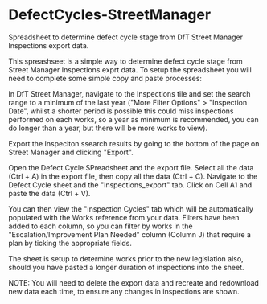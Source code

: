 # DefectCycles-StreetManager
Spreadsheet to determine defect cycle stage from DfT Street Manager Inspections export data.

This spreashseet is a simple way to determine defect cycle stage from Street Manager Inspections exprt data.  To setup the spreadsheet you will need to complete some simple copy and paste processes:

In DfT Street Manager, navigate to the Inspections tile and set the search range to a minimum of the last year ("More Filter Options" > "Inspection Date", whilst a shorter period is possible this could miss inspections performed on each works, so a year as minimum is recommended, you can do longer than a year, but there will be more works to view).

Export the Inspeciton ssearch results by going to the bottom of the page on Street Manager and clicking "Export".

Open the Defect Cycle SPreadsheet and the export file. Select all the data (Ctrl + A) in the export file, then copy all the data (Ctrl + C).  Navigate to the Defect Cycle sheet and the "Inspections_export" tab.  Click on Cell A1 and paste the data (Ctrl + V).

You can then view the "Inspection Cycles" tab which will be automatically populated with the Works reference from your data.  Filters have been added to each column, so you can filter by works in the "Escalation/Improvement Plan Needed" column (Column J) that require a plan by ticking the appropriate fields.

The sheet is setup to determine works prior to the new legislation also, should you have pasted a longer duration of inspections into the sheet.

NOTE: You will need to delete the export data and recreate and redownload new data each time, to ensure any changes in inspections are shown.
